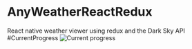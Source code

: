 # AnyWeatherReactRedux
React native weather viewer using redux and the Dark Sky API
#CurrentProgress
![Current progress](https://i.imgur.com/VGDieP9.png)
